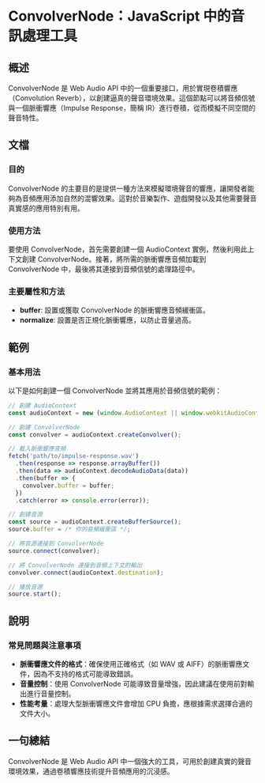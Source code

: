 <!--
Meta Description: # ConvolverNode：JavaScript 中的音訊處理工具 ## 概述 ConvolverNode 是 Web Audio API 中的一個重要接口，用於實現卷積響應（Convolution Reverb），以創建逼真的聲音環境效果。這個節點可以將音頻信號與一個脈衝響應（Impulse ...
Meta Keywords: convolvernode, audiocontext, buffer, response, convolver
-->

# ConvolverNode：JavaScript 中的音訊處理工具

## 概述
ConvolverNode 是 Web Audio API 中的一個重要接口，用於實現卷積響應（Convolution Reverb），以創建逼真的聲音環境效果。這個節點可以將音頻信號與一個脈衝響應（Impulse Response，簡稱 IR）進行卷積，從而模擬不同空間的聲音特性。

## 文檔

### 目的
ConvolverNode 的主要目的是提供一種方法來模擬環境聲音的響應，讓開發者能夠為音頻應用添加自然的混響效果。這對於音樂製作、遊戲開發以及其他需要聲音真實感的應用特別有用。

### 使用方法
要使用 ConvolverNode，首先需要創建一個 AudioContext 實例，然後利用此上下文創建 ConvolverNode。接著，將所需的脈衝響應音頻加載到 ConvolverNode 中，最後將其連接到音頻信號的處理路徑中。

### 主要屬性和方法
- **buffer**: 設置或獲取 ConvolverNode 的脈衝響應音頻緩衝區。
- **normalize**: 設置是否正規化脈衝響應，以防止音量過高。

## 範例

### 基本用法
以下是如何創建一個 ConvolverNode 並將其應用於音頻信號的範例：

```javascript
// 創建 AudioContext
const audioContext = new (window.AudioContext || window.webkitAudioContext)();

// 創建 ConvolverNode
const convolver = audioContext.createConvolver();

// 載入脈衝響應音頻
fetch('path/to/impulse-response.wav')
  .then(response => response.arrayBuffer())
  .then(data => audioContext.decodeAudioData(data))
  .then(buffer => {
    convolver.buffer = buffer;
  })
  .catch(error => console.error(error));

// 創建音源
const source = audioContext.createBufferSource();
source.buffer = /* 你的音頻緩衝區 */;

// 將音源連接到 ConvolverNode
source.connect(convolver);

// 將 ConvolverNode 連接到音頻上下文的輸出
convolver.connect(audioContext.destination);

// 播放音源
source.start();
```

## 說明

### 常見問題與注意事項
- **脈衝響應文件的格式**：確保使用正確格式（如 WAV 或 AIFF）的脈衝響應文件，因為不支持的格式可能導致錯誤。
- **音量控制**：使用 ConvolverNode 可能導致音量增強，因此建議在使用前對輸出進行音量控制。
- **性能考量**：處理大型脈衝響應文件會增加 CPU 負擔，應根據需求選擇合適的文件大小。

## 一句總結
ConvolverNode 是 Web Audio API 中一個強大的工具，可用於創建真實的聲音環境效果，通過卷積響應技術提升音頻應用的沉浸感。